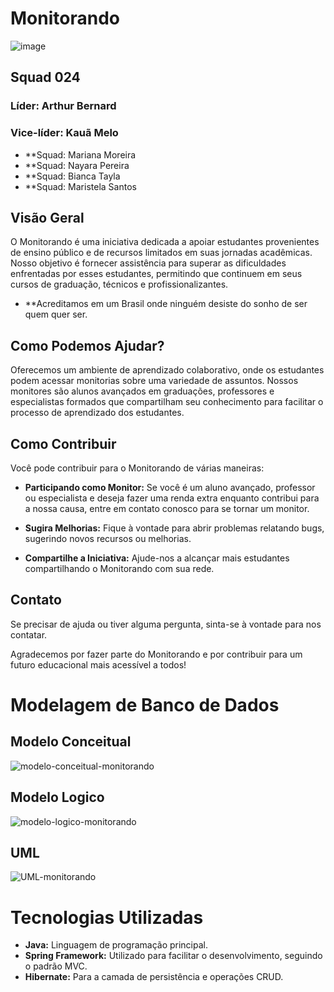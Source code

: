# Monitorando

![image](https://github.com/Squad024-2023/monitorando/assets/142227461/82e728e1-2823-4830-96d1-19a1992804b0)

## Squad 024
### Líder: Arthur Bernard
### Vice-líder: Kauã Melo
- **Squad: Mariana Moreira
- **Squad: Nayara Pereira
- **Squad: Bianca Tayla
- **Squad: Maristela Santos 

## Visão Geral

O Monitorando é uma iniciativa dedicada a apoiar estudantes provenientes de ensino público e de recursos limitados em suas jornadas acadêmicas. Nosso objetivo é fornecer assistência para superar as dificuldades enfrentadas por esses estudantes, permitindo que continuem em seus cursos de graduação, técnicos e profissionalizantes.

- **Acreditamos em um Brasil onde ninguém desiste do sonho de ser quem quer ser.

## Como Podemos Ajudar?

Oferecemos um ambiente de aprendizado colaborativo, onde os estudantes podem acessar monitorias sobre uma variedade de assuntos. Nossos monitores são alunos avançados em graduações, professores e especialistas formados que compartilham seu conhecimento para facilitar o processo de aprendizado dos estudantes.

## Como Contribuir

Você pode contribuir para o Monitorando de várias maneiras:

- **Participando como Monitor:** Se você é um aluno avançado, professor ou especialista e deseja fazer uma renda extra enquanto contribui para a nossa causa, entre em contato conosco para se tornar um monitor.

- **Sugira Melhorias:** Fique à vontade para abrir problemas relatando bugs, sugerindo novos recursos ou melhorias.

- **Compartilhe a Iniciativa:** Ajude-nos a alcançar mais estudantes compartilhando o Monitorando com sua rede.

## Contato

Se precisar de ajuda ou tiver alguma pergunta, sinta-se à vontade para nos contatar.

Agradecemos por fazer parte do Monitorando e por contribuir para um futuro educacional mais acessível a todos!

# Modelagem de Banco de Dados

## Modelo Conceitual
![modelo-conceitual-monitorando](https://github.com/Squad024-2023/monitorando/assets/142227461/379b0038-689d-4422-a3b6-a487d01ca8cb)

## Modelo Logico
![modelo-logico-monitorando](https://github.com/Squad024-2023/monitorando/assets/142227461/6e23c217-7766-4144-b84d-bc49c927518c)

## UML 
![UML-monitorando](https://github.com/Squad024-2023/monitorando/assets/142227461/cb2a1fe6-20ee-4d32-89ba-02847111ab26)

# Tecnologias Utilizadas

- **Java:** Linguagem de programação principal.
- **Spring Framework:** Utilizado para facilitar o desenvolvimento, seguindo o padrão MVC.
- **Hibernate:** Para a camada de persistência e operações CRUD.


